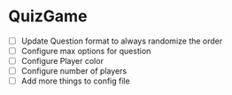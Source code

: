 # QuizGame

- [ ] Update Question format to always randomize the order
- [ ] Configure max options for question
- [ ] Configure Player color
- [ ] Configure number of players
- [ ] Add more things to config file  
